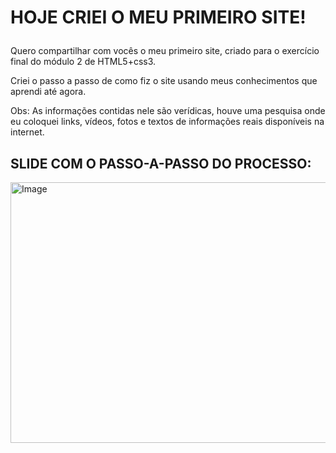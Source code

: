 <style>
* fontfamily: arial;
h1 {  font weigth: bolder; }
</style>
<H1>
  <p>HOJE CRIEI O MEU PRIMEIRO SITE!</p>
</H1>
<p>Quero compartilhar com vocês o meu primeiro site, criado para o exercício final do módulo 2 de HTML5+css3.</p>
<p>Criei o passo a passo de como fiz o site usando meus conhecimentos que aprendi até agora.</p>
<p>Obs: As informações contidas nele são verídicas, houve uma pesquisa onde eu coloquei links, vídeos, fotos e textos de informações reais disponíveis na internet.</p>
<h2>SLIDE COM O PASSO-A-PASSO DO PROCESSO:</h2>
<picture>
<img width="751" height="417" alt="Image" src="https://github.com/user-attachments/assets/dd608a47-e49f-4d90-a3ee-c9eda06ba3e3" />
  
</picture>
